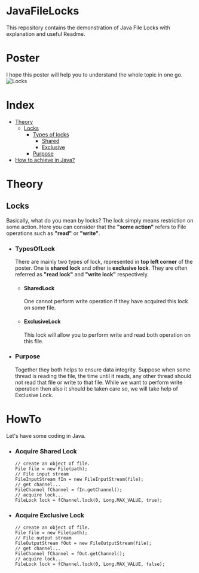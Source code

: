 # JavaFileLocks
This repository contains the demonstration of Java File Locks with explanation and useful Readme.

# Poster
I hope this poster will help you to understand the whole topic in one go.
![Locks](https://user-images.githubusercontent.com/77051908/199794089-752bba45-5dcb-49fe-9545-35afc93e03d0.jpg)


# Index
- [Theory](#Theory)
  - [Locks](#Locks)
    - [Types of locks](#Locks/TypesOfLocks)
      - [Shared](#Locks/TypesOfLocks/SharedLock)
      - [Exclusive](#Locks/TypesOfLocks/ExclusiveLock)
    - [Purpose](#Locks/Purpose)
- [How to achieve in Java?](#HowTo)

Theory
======

## Locks
Basically, what do you mean by locks? The lock simply means restriction on some action. Here you can consider that the
  **"some action"** refers to File operations such as **"read"** or **"write"**.
  - ### TypesOfLock
    There are mainly two types of lock, represented in **top left corner** of the poster. One is **shared lock** and other
    is **exclusive lock**. They are often referred as **"read lock"** and **"write lock"** respectively.
    - #### SharedLock
        One cannot perform write operation if they have acquired this lock on some file.
    - #### ExclusiveLock
        This lock will allow you to perform write and read both operation on this file.
  
  - ### Purpose
    Together they both helps to ensure data integrity. Suppose when some thread is reading the file, the time until it
    reads, any other thread should not read that file or write to that file. While we want to perform write operation then also
    it should be taken care so, we will take help of Exclusive Lock.

# HowTo
 Let's have some coding in Java.

- ### Acquire Shared Lock

    
      // create an object of file.
      File file = new File(path);
      // File input stream
      FileInputStream fIn = new FileInputStream(file);
      // get channel...
      FileChannel fChannel = fIn.getChannel();
      // acquire lock...
      FileLock lock = fChannel.lock(0, Long.MAX_VALUE, true);

- ### Acquire Exclusive Lock

    
      // create an object of file.
      File file = new File(path);
      // File output stream
      FileOutputStream fOut = new FileOutputStream(file);
      // get channel...
      FileChannel fChannel = fOut.getChannel();
      // acquire lock...
      FileLock lock = fChannel.lock(0, Long.MAX_VALUE, false);
    
    
        
